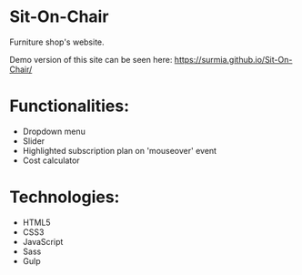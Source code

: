 # Sit-On-Chair

Furniture shop's website.

Demo version of this site can be seen here: https://surmia.github.io/Sit-On-Chair/

# Functionalities:

* Dropdown menu
* Slider
* Highlighted subscription plan on 'mouseover' event
* Cost calculator

# Technologies:

* HTML5
* CSS3
* JavaScript
* Sass
* Gulp
